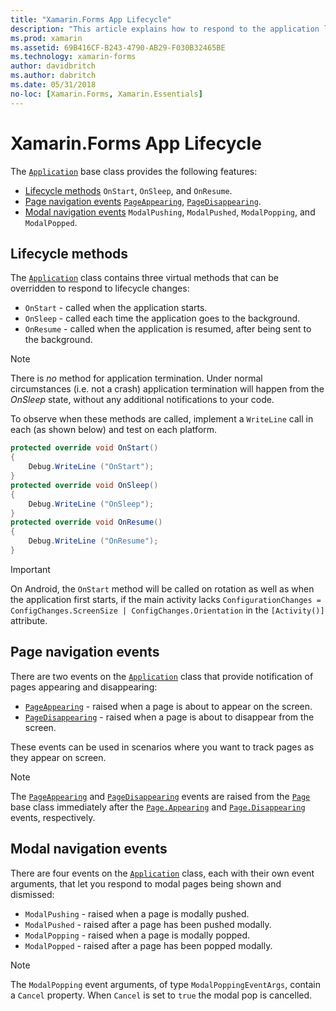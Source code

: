```yaml
---
title: "Xamarin.Forms App Lifecycle"
description: "This article explains how to respond to the application lifecycle, including lifecycle methods, page notification events, and modal navigation events."
ms.prod: xamarin
ms.assetid: 69B416CF-B243-4790-AB29-F030B32465BE
ms.technology: xamarin-forms
author: davidbritch
ms.author: dabritch
ms.date: 05/31/2018
no-loc: [Xamarin.Forms, Xamarin.Essentials]
---
```


# Xamarin.Forms App Lifecycle

The [`Application`](xref:Xamarin.Forms.Application) base class provides the following features:

- [Lifecycle methods](#lifecycle-methods) `OnStart`, `OnSleep`, and `OnResume`.
- [Page navigation events](#page-navigation-events) [`PageAppearing`](xref:Xamarin.Forms.Application.PageAppearing), [`PageDisappearing`](xref:Xamarin.Forms.Application.PageDisappearing).
- [Modal navigation events](#modal-navigation-events) `ModalPushing`, `ModalPushed`, `ModalPopping`, and `ModalPopped`.

## Lifecycle methods

The [`Application`](xref:Xamarin.Forms.Application) class contains three virtual methods that can be overridden to respond to lifecycle changes:

- `OnStart` - called when the application starts.
- `OnSleep` - called each time the application goes to the background.
- `OnResume` - called when the application is resumed, after being sent to the background.

> [!NOTE]
> There is *no* method for application termination. Under normal circumstances (i.e. not a crash) application termination will happen from the *OnSleep* state, without any additional notifications to your code.

To observe when these methods are called, implement a `WriteLine` call in each (as shown below) and test on each platform.

```csharp
protected override void OnStart()
{
    Debug.WriteLine ("OnStart");
}
protected override void OnSleep()
{
    Debug.WriteLine ("OnSleep");
}
protected override void OnResume()
{
    Debug.WriteLine ("OnResume");
}
```

> [!IMPORTANT]
> On Android, the `OnStart` method will be called on rotation as well as when the application first starts, if the main activity lacks `ConfigurationChanges = ConfigChanges.ScreenSize | ConfigChanges.Orientation` in the `[Activity()]` attribute.

## Page navigation events

There are two events on the [`Application`](xref:Xamarin.Forms.Application) class that provide notification of pages appearing and disappearing:

- [`PageAppearing`](xref:Xamarin.Forms.Application.PageAppearing) - raised when a page is about to appear on the screen.
- [`PageDisappearing`](xref:Xamarin.Forms.Application.PageDisappearing) - raised when a page is about to disappear from the screen.

These events can be used in scenarios where you want to track pages as they appear on screen.

> [!NOTE]
> The [`PageAppearing`](xref:Xamarin.Forms.Application.PageAppearing) and [`PageDisappearing`](xref:Xamarin.Forms.Application.PageDisappearing) events are raised from the [`Page`](xref:Xamarin.Forms.Page) base class immediately after the [`Page.Appearing`](xref:Xamarin.Forms.Page.Appearing) and [`Page.Disappearing`](xref:Xamarin.Forms.Page.Disappearing) events, respectively.

## Modal navigation events

There are four events on the [`Application`](xref:Xamarin.Forms.Application) class, each with their own event arguments, that let you respond to modal pages being shown and dismissed:

- `ModalPushing` - raised when a page is modally pushed.
- `ModalPushed` - raised after a page has been pushed modally.
- `ModalPopping` - raised when a page is modally popped.
- `ModalPopped` - raised after a page has been popped modally.

> [!NOTE]
> The `ModalPopping` event arguments, of type `ModalPoppingEventArgs`, contain a `Cancel` property. When `Cancel` is set to `true` the modal pop is cancelled.

